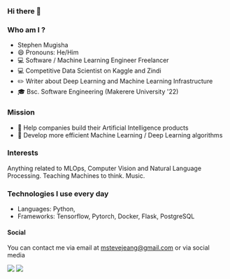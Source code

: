 ### Hi there 👋

<!--
**steph-en-m/steph-en-m** is a ✨ _special_ ✨ repository because its `README.md` (this file) appears on your GitHub profile.

Here are some ideas to get you started:

- 🔭 I’m currently working on ...
- 🌱 I’m currently learning ...
- 👯 I’m looking to collaborate on ...
- 🤔 I’m looking for help with ...
- 💬 Ask me about ...
- 📫 How to reach me: ...
- 😄 Pronouns: ...
- ⚡ Fun fact: ...
-->

### Who am I ?

- Stephen Mugisha
- 😄 Pronouns: He/Him
- :computer:  Software / Machine Learning Engineer Freelancer
- :computer: Competitive Data Scientist on Kaggle and Zindi
- :pencil2: Writer about Deep Learning and Machine Learning Infrastructure
- 🎓 Bsc. Software Engineering (Makerere University '22)


### Mission

- :robot:  Help companies build their Artificial Intelligence products
- :brain:  Develop more efficient Machine Learning / Deep Learning algorithms

### Interests

Anything related to MLOps, Computer Vision and Natural Language Processing. Teaching Machines to think. Music.

### Technologies I use every day
- Languages: Python, 
- Frameworks: Tensorflow, Pytorch, Docker, Flask, PostgreSQL

#### Social

You can contact me via email at mstevejeang@gmail.com or via social media

[<img src="https://img.shields.io/badge/linkedin-%230077B5.svg?&style=for-the-badge&logo=linkedin&logoColor=white" />](https://www.linkedin.com/in/stephen-mugisha-b3025a159/)  [<img src="https://img.shields.io/badge/twitter-%231DA1F2.svg?&style=for-the-badge&logo=twitter&logoColor=white" />](https://twitter.com/smugisha_) 
 

<!--
[![Stephen's Github Stats](https://github-readme-stats.vercel.app/api?username=steph-en-m)](https://github.com/anuraghazra/github-readme-stats)
[<img src="https://img.shields.io/badge/medium-%2312100E.svg?&style=for-the-badge&logo=medium&logoColor=white" />](https://medium.com/@SergiosKar) 
-->



